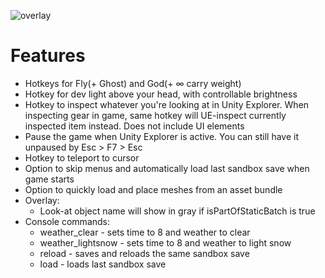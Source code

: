 ![overlay](https://github.com/user-attachments/assets/3a747f3d-20f4-409a-9450-d3d2926d9c21)

# Features
- Hotkeys for Fly(+ Ghost) and God(+ ∞ carry weight)
- Hotkey for dev light above your head, with controllable brightness
- Hotkey to inspect whatever you're looking at in Unity Explorer. When inspecting gear in game, same hotkey will UE-inspect currently inspected item instead. Does not include UI elements
- Pause the game when Unity Explorer is active. You can still have it unpaused by Esc > F7 > Esc
- Hotkey to teleport to cursor
- Option to skip menus and automatically load last sandbox save when game starts
- Option to quickly load and place meshes from an asset bundle
- Overlay:
  - Look-at object name will show in gray if isPartOfStaticBatch is true
- Console commands:
  - weather_clear - sets time to 8 and weather to clear
  - weather_lightsnow - sets time to 8 and weather to light snow
  - reload - saves and reloads the same sandbox save
  - load - loads last sandbox save
    

